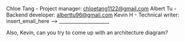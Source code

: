 Chloe Tang - Project manager: chloetang1122@gmail.com
Albert Tu - Backend developer: alberttu96@gmail.com
Kevin H - Technical writer: insert_email_here --> _____________________

Also, Kevin, can you try to come up with an architecture diagram?
